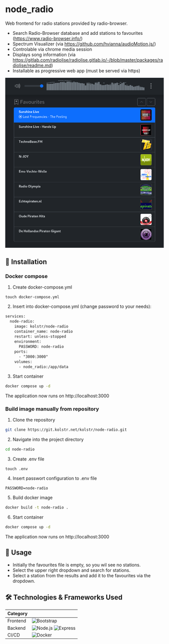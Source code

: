 # node_radio
Web frontend for radio stations provided by radio-browser.

- Search Radio-Browser database and add stations to favourites (https://www.radio-browser.info/)
- Spectrum Visualizer (via https://github.com/hvianna/audioMotion.js/)
- Controlable via chrome media session
- Displays song information (via https://gitlab.com/radiolise/radiolise.gitlab.io/-/blob/master/packages/radiolise/readme.md)
- Installable as progressive web app (must be served via https)

![Projekt Screenshot](screenshot.png)

## 🚀 Installation 

### Docker compose

1. Create docker-compose.yml
```shsh
touch docker-compose.yml
```

2. Insert into docker-compose.yml (change password to your needs):
```
services:
  node-radio:
    image: kolstr/node-radio
    container_name: node-radio
    restart: unless-stopped
    environment:
      PASSWORD: node-radio
    ports:
      - "3000:3000"
    volumes:
      - node_radio:/app/data
```

3. Start container
```sh
docker compose up -d
```
The application now runs on http://localhost:3000

### Build image manually from repository

1. Clone the repository
```sh
git clone https://git.kolstr.net/kolstr/node-radio.git
```

2. Navigate into the project directory
```sh
cd node-radio
```

3. Create .env file
```shsh
touch .env
```

4. Insert passwort configuration to .env file
```
PASSWORD=node-radio
```

5. Build docker image
```sh
docker build -t node-radio .
```

6. Start container
```sh
docker compose up -d
```

The application now runs on http://localhost:3000

## 📖 Usage
- Initially the favourites file is empty, so you wil see no stations.
- Select the upper right dropdown and search for stations. 
- Select a station from the results and add it to the favourites via the dropdown.

## 🛠️ Technologies & Frameworks Used  
| Category     |  |
|-------------|------------|
| Frontend    | ![Bootstrap](https://img.shields.io/badge/Bootstrap-7952B3?style=for-the-badge&logo=bootstrap&logoColor=white) |
| Backend     | ![Node.js](https://img.shields.io/badge/Node.js-43853D?style=for-the-badge&logo=node.js&logoColor=white) ![Express](https://img.shields.io/badge/Express-000000?style=for-the-badge&logo=express&logoColor=white)  |
| CI/CD       | ![Docker](https://img.shields.io/badge/Docker-2496ED?style=for-the-badge&logo=docker&logoColor=white) | 
